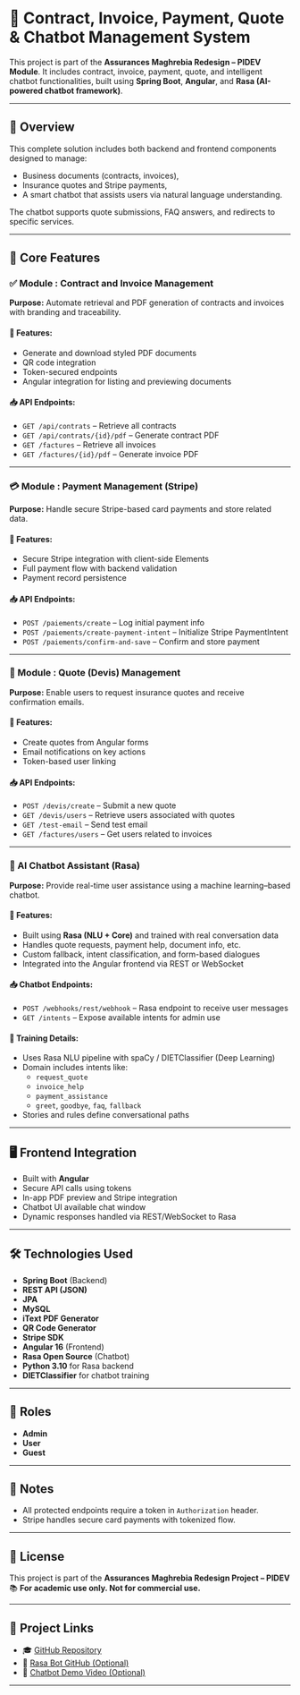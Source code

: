 # 📄 Contract, Invoice, Payment, Quote & Chatbot Management System

This project is part of the **Assurances Maghrebia Redesign – PIDEV Module**. It includes contract, invoice, payment, quote, and intelligent chatbot functionalities, built using **Spring Boot**, **Angular**, and **Rasa (AI-powered chatbot framework)**.

---

## 🚀 Overview

This complete solution includes both backend and frontend components designed to manage:
- Business documents (contracts, invoices),
- Insurance quotes and Stripe payments,
- A smart chatbot that assists users via natural language understanding.

The chatbot supports quote submissions, FAQ answers, and redirects to specific services.

---

## 🧩 Core Features

### ✅ Module : Contract and Invoice Management

**Purpose:** Automate retrieval and PDF generation of contracts and invoices with branding and traceability.

#### 📌 Features:
- Generate and download styled PDF documents
- QR code integration
- Token-secured endpoints
- Angular integration for listing and previewing documents

#### 📥 API Endpoints:
- `GET /api/contrats` – Retrieve all contracts
- `GET /api/contrats/{id}/pdf` – Generate contract PDF
- `GET /factures` – Retrieve all invoices
- `GET /factures/{id}/pdf` – Generate invoice PDF

---

### 💳 Module : Payment Management (Stripe)

**Purpose:** Handle secure Stripe-based card payments and store related data.

#### 📌 Features:
- Secure Stripe integration with client-side Elements
- Full payment flow with backend validation
- Payment record persistence

#### 📥 API Endpoints:
- `POST /paiements/create` – Log initial payment info
- `POST /paiements/create-payment-intent` – Initialize Stripe PaymentIntent
- `POST /paiements/confirm-and-save` – Confirm and store payment

---

### 🧾 Module : Quote (Devis) Management

**Purpose:** Enable users to request insurance quotes and receive confirmation emails.

#### 📌 Features:
- Create quotes from Angular forms
- Email notifications on key actions
- Token-based user linking

#### 📥 API Endpoints:
- `POST /devis/create` – Submit a new quote
- `GET /devis/users` – Retrieve users associated with quotes
- `GET /test-email` – Send test email
- `GET /factures/users` – Get users related to invoices

---

### 🤖  AI Chatbot Assistant (Rasa)

**Purpose:** Provide real-time user assistance using a machine learning–based chatbot.

#### 📌 Features:
- Built using **Rasa (NLU + Core)** and trained with real conversation data
- Handles quote requests, payment help, document info, etc.
- Custom fallback, intent classification, and form-based dialogues
- Integrated into the Angular frontend via REST or WebSocket

#### 📥 Chatbot Endpoints:
- `POST /webhooks/rest/webhook` – Rasa endpoint to receive user messages
- `GET /intents` –  Expose available intents for admin use

#### 🧠 Training Details:
- Uses Rasa NLU pipeline with spaCy / DIETClassifier (Deep Learning)
- Domain includes intents like:
  - `request_quote`
  - `invoice_help`
  - `payment_assistance`
  - `greet`, `goodbye`, `faq`, `fallback`
- Stories and rules define conversational paths

---

## 🖥️ Frontend Integration

- Built with **Angular**
- Secure API calls using tokens
- In-app PDF preview and Stripe integration
- Chatbot UI available chat window
- Dynamic responses handled via REST/WebSocket to Rasa

---

## 🛠️ Technologies Used

- **Spring Boot** (Backend)
- **REST API (JSON)**
- **JPA**
- **MySQL**
- **iText PDF Generator**
- **QR Code Generator**
- **Stripe SDK**
- **Angular 16** (Frontend)
- **Rasa Open Source** (Chatbot)
- **Python 3.10** for Rasa backend
- **DIETClassifier** for chatbot training

---

## 👥 Roles

- **Admin** 
- **User** 
- **Guest** 

---

## 📝 Notes

- All protected endpoints require a token in `Authorization` header.
- Stripe handles secure card payments with tokenized flow.


---

## 📜 License

This project is part of the **Assurances Maghrebia Redesign Project – PIDEV**  
📚 **For academic use only. Not for commercial use.**

---

## 🔗 Project Links

- 🎓 [GitHub Repository](#)
- 🧠 [Rasa Bot GitHub (Optional)](#)
- 🧪 [Chatbot Demo Video (Optional)](#)

---

